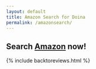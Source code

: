 ```yaml
---
layout: default
title: Amazon Search for Doina
permalink: /amazonsearch/
---
```


<h2>
Search <a href="https://www.amazon.co.uk/ref=as_li_ss_tl?ie=UTF8&linkCode=ll2&tag={{site.affid}}&linkId=8ee388b52075312a7d5d5e781c7edf07&language=en_GB">Amazon</a> now!
</h2>


{% include backtoreviews.html %}
